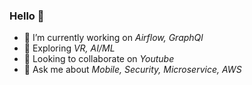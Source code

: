 ### Hello 👋


- 🔭 I’m currently working on _Airflow, GraphQl_
- 🌱 Exploring _VR, AI/ML_
- 👯 Looking to collaborate on _Youtube_
- 💬 Ask me about _Mobile, Security, Microservice, AWS_
